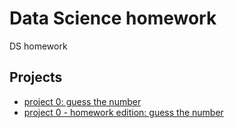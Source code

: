 # Data Science homework
DS homework

## Projects

* [project 0: guess the number](https://github.com/dv-nova/sf_data_science/tree/main/project_0)
* [project 0 - homework edition: guess the number](https://github.com/dv-nova/sf_data_science/tree/main/project_0)
